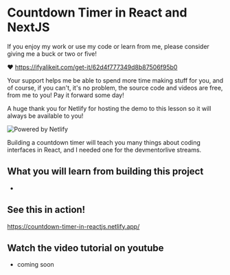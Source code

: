 # Countdown Timer in React and NextJS

If you enjoy my work or use my code or learn from me, please consider giving me a buck or two or five!

❤️ https://ifyalikeit.com/get-it/62d4f777349d8b87506f95b0

Your support helps me be able to spend more time making stuff for you, and of course, if you can't, it's no problem, the source code and videos are free, from me to you! Pay it forward some day!

A huge thank you for Netlify for hosting the demo to this lesson so it will always be available to you!

![Powered by Netlify](https://raw.githubusercontent.com/devmentorlive-youtube/0001-datatables-in-react-sort-filter-page/main/public/powered-by-netlify-light.png)

Building a countdown timer will teach you many things about coding interfaces in React, and I needed one for the devmentorlive streams.

## What you will learn from building this project

-

## See this in action!

https://countdown-timer-in-reactjs.netlify.app/

## Watch the video tutorial on youtube

- coming soon
